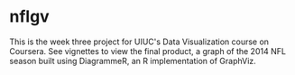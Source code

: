 nflgv
=====

This is the week three project for UIUC's Data Visualization 
course on Coursera. See vignettes to view the final product, 
a graph of the 2014 NFL season built using DiagrammeR, an R 
implementation of GraphViz.